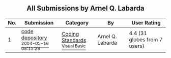 ﻿<div align="center">

## All Submissions by Arnel Q\. Labarda

</div>

No.  | Submission | Category | By   | User Rating
---- | ---------- | -------- | ---- | -----------
1 | [code depository<br /><sup>2004-05-16 08:15:28</sup>](https://github.com/Planet-Source-Code/arnel-q-labarda-code-depository__1-53842) | [Coding Standards<br /><sup>Visual Basic</sup>](../ByCategory/coding-standards__1-43.md) | Arnel Q\. Labarda | 4.4 (31 globes from 7 users)
